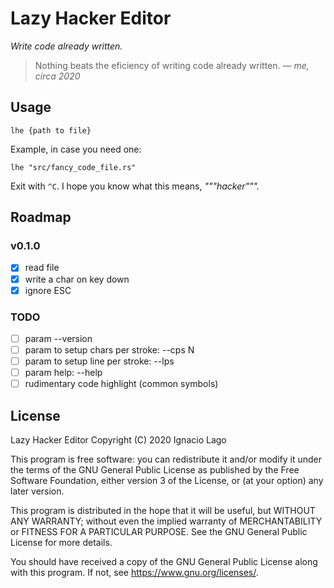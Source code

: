 # Lazy Hacker Editor

_Write code already written._

> Nothing beats the eficiency of writing code already written.
> _— me, circa 2020_

## Usage

```
lhe {path to file}
```

Example, in case you need one:

```
lhe "src/fancy_code_file.rs"
```

Exit with `^C`. I hope you know what this means, _"""hacker"""._

## Roadmap

### v0.1.0

- [x] read file
- [x] write a char on key down
- [x] ignore ESC

### TODO

- [ ] param --version
- [ ] param to setup chars per stroke: --cps N
- [ ] param to setup line per stroke: --lps
- [ ] param help: --help
- [ ] rudimentary code highlight (common symbols)

## License

Lazy Hacker Editor
Copyright (C) 2020 Ignacio Lago

This program is free software: you can redistribute it and/or modify
it under the terms of the GNU General Public License as published by
the Free Software Foundation, either version 3 of the License, or
(at your option) any later version.

This program is distributed in the hope that it will be useful,
but WITHOUT ANY WARRANTY; without even the implied warranty of
MERCHANTABILITY or FITNESS FOR A PARTICULAR PURPOSE. See the
GNU General Public License for more details.

You should have received a copy of the GNU General Public License
along with this program. If not, see <https://www.gnu.org/licenses/>.
